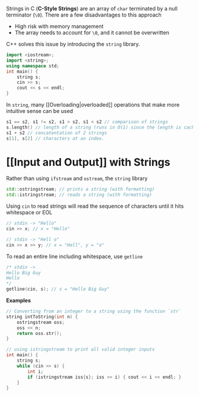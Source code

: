 Strings in C (**C-Style Strings**) are an array of `char` terminated by a null terminator (`\0`). There are a few disadvantages to this approach

- High risk with memory management
- The array needs to account for `\0`, and it cannot be overwritten

C++ solves this issue by introducing the `string` library.

```C++
import <iostream>;
import <string>;
using namespace std;
int main() {
	string s;
	cin >> s;
	cout << s << endl;
}
```

In `string`, many [[Overloading|overloaded]] operations that make more intuitive sense can be used

```C++
s1 == s2, s1 != s2, s1 > s2, s1 < s2 // comparison of strings
s.length() // length of a string (runs in O(1) since the length is cached)
s1 + s2 // concatentation of 2 strings
s[1], s[2] // characters at an index.
```

# [[Input and Output]] with Strings

Rather than using `ifstream` and `ostream`, the `string` library

```C++
std::ostringstream; // prints a string (with formatting)
std::istringstream; // reads a string (with formatting)
```

Using `cin` to read strings will read the sequence of characters until it hits whitespace or EOL

```C++
// stdin -> "Hello"
cin >> x; // x = "Hello"

// stdin -> "Hell o"
cin >> x >> y; // x = "Hell", y = "o"
```

To read an entire line including whitespace, use `getline`

```C++
/* stdin ->
Hello Big Guy
Hello
*/
getline(cin, s); // s = "Hello Big Guy"
```

**Examples**
```C++
// Converting from an integer to a string using the function `str`
string intToString(int n) {
	ostringstream oss;
	oss << n;
	return oss.str();
}

// using istringstream to print all valid integer inputs
int main() {
	string s;
	while (cin >> s) {
		int i;
		if (istringstream iss{s}; iss >> i) { cout << i << endl; }
	}
}
```